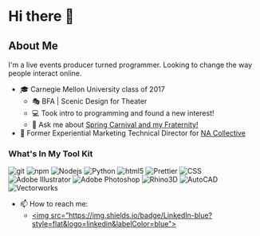 # Hi there 👋

## About Me
I'm a live events producer turned programmer. Looking to change the way people interact online.

- 🎓 Carnegie Mellon University class of 2017
  - 🎭 BFA | Scenic Design for Theater
  - 💻 Took intro to programming and found a new interest!
  - 💬 Ask me about [Spring Carnival and my Fraternity!](https://www.springcarnival.org/)
- 💼 Former Experiential Marketing Technical Director for [NA Collective](https://www.na-collective.com/)

### What's In My Tool Kit
<p>
  <!-- <img alt="React" src="https://img.shields.io/badge/-React-45b8d8?style=flat-square&logo=react&logoColor=white" />
  <img alt="Docker" src="https://img.shields.io/badge/-Docker-46a2f1?style=flat-square&logo=docker&logoColor=white" />
-->
  <img alt="git" src="https://img.shields.io/badge/-Git-F05032?style=flat-square&logo=git&logoColor=white" />
  <img alt="npm" src="https://img.shields.io/badge/-NPM-CB3837?style=flat-square&logo=npm&logoColor=white" />
  <img alt="Nodejs" src="https://img.shields.io/badge/-Nodejs-43853d?style=flat-square&logo=Node.js&logoColor=white" />
  <img alt="Python" src="https://img.shields.io/badge/-Python-3776AB?style=flat-square&logo=Python&logoColor=white" />
  <img alt="html5" src="https://img.shields.io/badge/-HTML5-E34F26?style=flat-square&logo=html5&logoColor=white" />
  <img alt="Prettier" src="https://img.shields.io/badge/-Prettier-F7B93E?style=flat-square&logo=prettier&logoColor=white" />
  <img alt="CSS" src="https://img.shields.io/badge/-CSS3-1572B6?style=flat-square&logo=CSS3&logoColor=white" />
  <img alt="Adobe Illustrator" src="https://img.shields.io/badge/-Illustrator-FF9A00?style=flat-square&logo=adobe-illustrator&logoColor=white" />
  <img alt="Adobe Photoshop" src="https://img.shields.io/badge/-Photoshop-31A8FF?style=flat-square&logo=adobe-photoshop&logoColor=white" />
  <img alt="Rhino3D" src="https://img.shields.io/badge/-Rhino3D-801010?style=flat-square&logo=Rhinoceros&logoColor=white" />
  <img alt="AutoCAD" src="https://img.shields.io/badge/-AutoCAD-C01E29?style=flat-square&logo=Autodesk&logoColor=white" />
  <img alt="Vectorworks" src="https://img.shields.io/badge/-Vectorworks-A645B9?style=flat-square&logo=V&logoColor=white" />
</p>

- 📫 How to reach me:
  - <a href="https://www.linkedin.com/in/samueljamesstark/"> <img src=”https://img.shields.io/badge/LinkedIn-blue?style=flat&logo=linkedin&labelColor=blue"> </a>

